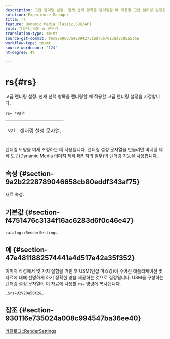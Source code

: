 ```yaml
---
description: 고급 렌더링 설정. 현재 선택 항목을 렌더링할 때 적용할 고급 렌더링 설정을 지정합니다.
solution: Experience Manager
title: rs
feature: Dynamic Media Classic,SDK/API
role: 개발자,비즈니스 전문가
translation-type: tm+mt
source-git-commit: f6c97606d7a4209427316d7367013ad9585a5cae
workflow-type: tm+mt
source-wordcount: '124'
ht-degree: 4%

---
```



# rs{#rs}

고급 렌더링 설정. 현재 선택 항목을 렌더링할 때 적용할 고급 렌더링 설정을 지정합니다.

`rs= *`val`*`

<table id="simpletable_4B028996E5824FC18B9749D1A6A3C2E3"> 
 <tr class="strow"> 
  <td class="stentry"> <p><span class="varname"> val</span> </p> </td> 
  <td class="stentry"> <p>렌더링 설정 문자열. </p></td> 
 </tr> 
</table>

렌더링 모양을 미세 조정하는 데 사용됩니다. 렌더링 설정 문자열을 만들려면 비네팅 제작 도구(Dynamic Media 이미지 제작 패키지의 일부)의 렌더링 기능을 사용합니다.

## 속성 {#section-9a2b2228789046658cb80eddf343af75}

재료 속성.

## 기본값 {#section-f4751476c3134f16ac6283d6f0c46e47}

`catalog::RenderSettings`.

## 예 {#section-47e4811882574441a4d517e42a35f352}

이미지 작성에서 몇 가지 실험을 거친 후 USM(언샵 마스킹)이 주어진 애플리케이션 및 자료에 대해 선명하게 하기 정확한 양을 제공하는 것으로 결정됩니다. USM을 구성하는 렌더링 설정 문자열이 이 자료에 사용할 `rs=` 명령에 복사됩니다.

`…&rs=U2V20W50X2&…`

## 참조 {#section-930116e735024a008c994547ba36ee40}

[카탈로그::RenderSettings](../../../../../ir-api/material-cat/image-rendering-api-ref/c-ir-material-catalog/c-ir-material-data-reference/r-ir-rendersettings-dataref.md#reference-9ce753ae4096455eadcc12ac064de711)
